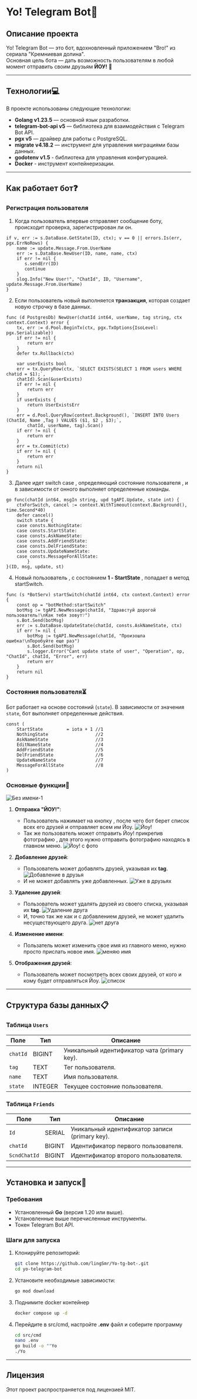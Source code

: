 # Yo! Telegram Bot🤙

## Описание проекта

Yo! Telegram Bot — это бот, вдохновленный приложением "Bro!" из сериала "Кремниевая долина".  
Основная цель бота — дать возможность пользователям в любой момент отправить своим друзьям  **ЙОУ!** 🚀

---

## Технологии💻

В проекте использованы следующие технологии:
- **Golang v1.23.5** — основной язык разработки.
- **telegram-bot-api v5** — библиотека для взаимодействия с Telegram Bot API.
- **pgx v5** — драйвер для работы с PostgreSQL.
- **migrate v4.18.2** — инструмент для управления миграциями базы данных.
- **godotenv v1.5** - библиотека для управления конфигурацией.
- **Docker** - инструмент контейнеризации.

---

## Как работает бот❓

### Регистрация пользователя

1. Когда пользователь впервые отправляет сообщение боту, происходит проверка, зарегистрирован ли он.
```golang
if v, err := s.DataBase.GetState(ID, ctx); v == 0 || errors.Is(err, pgx.ErrNoRows) {
	name := update.Message.From.UserName
	err := s.DataBase.NewUser(ID, name, name, ctx)
	if err != nil {
   	   s.sendErr(ID)
	   continue
	}
	slog.Info("New User!", "ChatId", ID, "Username", update.Message.From.UserName)
}
```
2. Если пользователь новый выполняется **транзакция**, которая создает новую строчку в базе данных.
```golang
func (d PostgresDb) NewUser(chatId int64, userName, tag string, ctx context.Context) error {
	tx, err := d.Pool.BeginTx(ctx, pgx.TxOptions{IsoLevel: pgx.Serializable})
	if err != nil {
		return err
	}
	defer tx.Rollback(ctx)

	var userExists bool
	err = tx.QueryRow(ctx, `SELECT EXISTS(SELECT 1 FROM users WHERE chatid = $1);`,
	chatId).Scan(&userExists)
	if err != nil {
		return err
	}
	if userExists {
		return UserExistsErr
	}
	err = d.Pool.QueryRow(context.Background(), `INSERT INTO Users (ChatId, Name ,Tag ) VALUES ($1, $2 , $3);`,
		chatId, userName, tag).Scan()
	if err != nil {
		return err
	}
	err = tx.Commit(ctx)
	if err != nil {
		return err
	}
	return nil
}
```
3. Далее идет switch case , определяющий состояние пользователя , и в зависимости от онного выполняет определенные команды.
```golang
go func(chatId int64, msgIn string, upd tgAPI.Update, state int) {
	ctxForSwitch, cancel := context.WithTimeout(context.Background(), time.Second*40)
	defer cancel()
	switch state {
	case consts.NothingState:
	case consts.StartState:
	case consts.AskNameState:
	case consts.AddFriendState:
	case consts.DelFriendState:
	case consts.UpdateNameState:
	case consts.MessageForAllState:
        }
}(ID, msg, update, st)
```
4. Новый пользователь , с состоянием **1 - StartState** , попадает в метод startSwitch.
```golang
func (s *BotServ) startSwitch(chatId int64, ctx context.Context) error {
	const op = "botMethod:startSwitch"
	botMsg := tgAPI.NewMessage(chatId, "Здравстуй дорогой пользователь!\nКак тебя зовут❔")
	s.Bot.Send(botMsg)
	err := s.DataBase.UpdateState(chatId, consts.AskNameState, ctx)
	if err != nil {
		botMsg := tgAPI.NewMessage(chatId, "Произошла ошибка!\nПоробуйте еще раз")
		s.Bot.Send(botMsg)
		s.logger.Error("Cant update state of user", "Operation", op, "ChatId", chatId, "Error", err)
		return err
	}
	return nil
}
```


### Состояния пользователя⏳


Бот работает на основе состояний (`state`). В зависимости от значения `state`, бот выполняет определенные действия.
```golang
const (
	StartState         = iota + 1 //1
	NothingState                  //2
	AskNameState                  //3
	EditNameState                 //4
	AddFriendState                //5
	DelFriendState                //6
	UpdateNameState               //7
	MessageForAllState            //8
)
```

### Основные функции💬
   ![Без имени-1](https://github.com/user-attachments/assets/3885811a-55cb-4210-b04e-caccd06d42c4)


1. **Отправка "ЙОУ!"**:
   - Пользователь нажимает на кнопку , после чего бот берет список всех его друзей и отправляет всем им Йоу.
   ![Йоу!](https://github.com/user-attachments/assets/2b4d52ca-c65d-4b70-aded-5af0e662f3a9)
   - Так же пользователь может отправить Йоу! прикрепив фотографию , для этого нужно отправить фотографию находясь в главном меню.
   ![Йоу! с фото](https://github.com/user-attachments/assets/d44a385d-1ce9-43bb-9090-e3a5c2114897)



2. **Добавление друзей**:
   - Пользователь может добавлять друзей, указывая их **tag**.
   ![Добавление в друзья](https://github.com/user-attachments/assets/246a6220-51e9-4b6e-96c5-7c189de343bd)
   - И не может добавлять уже добавленных.
   ![Уже в друзьях](https://github.com/user-attachments/assets/2ab19e5f-9e52-4b36-b917-00fb19c509e2)



3. **Удаление друзей**:
   - Пользователь может удалять друзей из своего списка, указывая их **tag**.
   ![Удаление друга](https://github.com/user-attachments/assets/8a9ed899-fcd3-44c9-bf1a-2cd3fd8040aa)
   - И, точно так же как и с добавлением друзей, не может удалить несуществующего друга.
   ![нет друга](https://github.com/user-attachments/assets/02d30d1b-9cac-44d7-aee8-e4444359b551)



4. **Изменение имени**:
   - Пользатель может изменить свое имя из главного меню, нужно просто прислать новое имя.
   ![меняю имя](https://github.com/user-attachments/assets/1a0a54d9-b6f7-4975-8da5-578be2dbdfc9)

     

5. **Отображения друзей**:
   - Пользователь может посмотреть всех своих друзей, от кого и кому будет отправляться Йоу.
   ![список](https://github.com/user-attachments/assets/984813cf-0896-4a7d-bc69-0b05cb2fb6f3)



---

## Структура базы данных📋

### Таблица `Users`
| Поле     | Тип      | Описание                     |
|----------|----------|------------------------------|
| `chatId` | BIGINT  | Уникальный идентификатор чата (primary key). |
| `tag`    | TEXT     | Тег пользователя.            |
| `name`   | TEXT     | Имя пользователя.            |
| `state`  | INTEGER  | Текущее состояние пользователя. |


### Таблица `Friends`
| Поле         | Тип      | Описание                     |
|--------------|----------|------------------------------|
| `Id`         | SERIAL   | Уникальный идентификатор записи (primary key). |
| `chatId`     | BIGINT  | Идентификатор первого пользователя. |
| `ScndChatId` | BIGINT  | Идентификатор второго пользователя. |

---

## Установка и запуск🚀

### Требования
- Установленный **Go** (версия 1.20 или выше).
- Установленные выше перечисленные инструменты.
- Токен Telegram Bot API.

### Шаги для запуска
1. Клонируйте репозиторий:
   ```bash
   git clone https://github.com/lingSmr/Yo-tg-bot-.git
   cd yo-telegram-bot
   ```
2. Установите необходимые зависимости:
   ```bash
   go mod download
3. Поднимите docker контейнер
   ```bash
   docker compose up -d
4. Перейдите в src/cmd, настройте **.env** файл и соберите программу
   ```bash
   cd src/cmd
   nano .env
   go build -o ""Yo
   ./Yo
   

---

## Лицензия
Этот проект распространяется под лицензией MIT.
